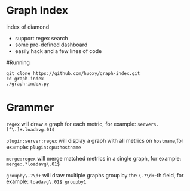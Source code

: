 # Graph Index
index of diamond

 * support regex search
 * some pre-defined dashboard
 * easily hack and a few lines of code

#Running

```shell
git clone https://github.com/huoxy/graph-index.git
cd graph-index
./graph-index.py
```
# Grammer

`regex` will draw a graph for each metric, for example: `servers.[^\.]+.loadavg.01$`

`plugin:server:regex` will display a graph with all metrics on `hostname`,for example: `plugin:cpu:hostname`

`merge:regex` will merge matched metrics in a single graph, for example: `merge:.*loadavg\.01$`

`groupby\-?\d+` will draw multiple graphs group by the `\-?\d+`-th field, for example: `loadavg\.01$ groupby1`
